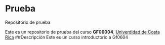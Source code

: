 # Prueba
Repositorio de prueba

Este es un repositorio de prueba del curso **GF06004**, [Univerdidad de Costa Rica](https://www.ucr.ac.cr/)
 ##Descripción
 Este es un curso introductorio a Gf0604 
